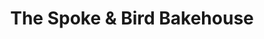 ---
title: "The Spoke & Bird Bakehouse"
url: /chicago/the-spoke-and-bird-bakehouse/
shop: bakery
---